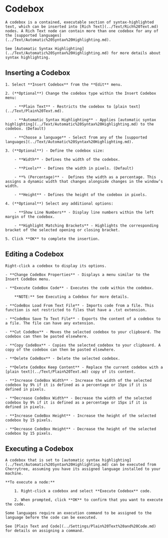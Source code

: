 
# Codebox


	A codebox is a contained, executable section of syntax-highlighted text, which can be inserted into [Rich Text](../Text/Rich%20Text.md) nodes. A Rich Text node can contain more than one codebox for any of the [supported languages](../Text/Automatic%20Syntax%20Highlighting.md).

	See [Automatic Syntax Highlighting](../Text/Automatic%20Syntax%20Highlighting.md) for more details about syntax highlighting.

 ## Inserting a Codebox

	1. Select **Insert Codebox** from the **Edit** menu.

	2. (**Optional**) Change the codebox type within the Insert Codebox menu:
	
		- **Plain Text** - Restricts the codebox to [plain text](../Text/Plain%20Text.md).

		- **Automatic Syntax Highlighting** - Applies [automatic syntax highlighting](../Text/Automatic%20Syntax%20Highlighting.md) to the codebox. (Default)

		- **Choose a language** - Select from any of the [supported languages](../Text/Automatic%20Syntax%20Highlighting.md).

	3. (**Optional**) - Define the codebox size:
	
		- **Width** - Defines the width of the codebox.
	
		- **Pixels** - Defines the width in pixels. (Default)

		- **% (Percentage)** -  Defines the width as a percentage. This assigns a dynamic width that changes alongside changes in the window’s width.

		- **Height** - Defines the height of the codebox in pixels.

	4. (**Optional**) Select any additional options:
	
		- **Show Line Numbers** - Display line numbers within the left margin of the codebox.

		- **Highlight Matching Brackets** - Highlights the corresponding bracket of the selected opening or closing bracket.

	5. Click **OK** to complete the insertion.

 ## Editing a Codebox

	Right-click a codebox to display its options.
	
	- **Change CodeBox Properties** - Displays a menu similar to the Insert CodeBox menu.

	- **Execute CodeBox Code** - Executes the code within the codebox.

		**NOTE:** See Executing a Codebox for more details.

	- **CodeBox Load From Text File** - Imports code from a file. This function is not restricted to files that have a .txt extension.

	- **CodeBox Save To Text File** - Exports the content of a codebox to a file. The file can have any extension.

	- **Cut CodeBox** - Moves the selected codebox to your clipboard. The codebox can then be pasted elsewhere.

	- **Copy CodeBox** - Copies the selected codebox to your clipboard. A copy of the codebox can then be pasted elsewhere.

	- **Delete CodeBox** - Delete the selected codebox.

	- **Delete CodeBox Keep Content** - Replace the current codebox with a [plain text](../Text/Plain%20Text.md) copy of its content.

	- **Increase CodeBox Width** - Increase the width of the selected codebox by 9% if it is defined as a percentage or 15px if it is defined in pixels.

	- **Decrease CodeBox Width** - Decrease the width of the selected codebox by 9% if it is defined as a percentage or 15px if it is defined in pixels.

	- **Increase CodeBox Height** - Increase the height of the selected codebox by 15 pixels.

	- **Decrease CodeBox Height** - Decrease the height of the selected codebox by 15 pixels.

 ## Executing a Codebox

	A codebox that is set to [automatic syntax highlighting](../Text/Automatic%20Syntax%20Highlighting.md) can be executed from Cherrytree, assuming you have its assigned language installed to your machine.

	**To execute a node:**

		1. Right-click a codebox and select **Execute Codebox** code.

		2. When prompted, click **OK** to confirm that you want to execute the code.

	Some languages require an execution command to be assigned to the language before the code can be executed.
	
	See [Plain Text and Code](../Settings/Plain%20Text%20and%20Code.md) for details on assigning a command.
